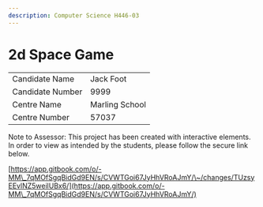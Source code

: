 ```yaml
---
description: Computer Science H446-03
---
```


# 2d Space Game

|                  |                |
| ---------------- | -------------- |
| Candidate Name   | Jack Foot      |
| Candidate Number | 9999           |
| Centre Name      | Marling School |
| Centre Number    | 57037          |

Note to Assessor: This project has been created with interactive elements. In order to view as intended by the students, please follow the secure link below.

[https://app.gitbook.com/o/-MM\_7qMOfSgqBidGd9EN/s/CVWTGoi67JyHhVRoAJmY/\~/changes/TUzsyEEvlNZ5weilUBx6/](https://app.gitbook.com/o/-MM\_7qMOfSgqBidGd9EN/s/CVWTGoi67JyHhVRoAJmY/)
